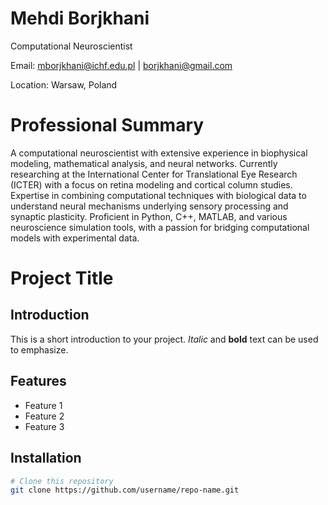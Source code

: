 # Mehdi Borjkhani
Computational Neuroscientist

Email: mborjkhani@ichf.edu.pl | borjkhani@gmail.com

Location: Warsaw, Poland

# Professional Summary

A computational neuroscientist with extensive experience in biophysical modeling, mathematical 
analysis, and neural networks. Currently researching at the International Center for Translational 
Eye Research (ICTER) with a focus on retina modeling and cortical column studies. Expertise in 
combining computational techniques with biological data to understand neural mechanisms 
underlying sensory processing and synaptic plasticity. Proficient in Python, C++, MATLAB, and 
various neuroscience simulation tools, with a passion for bridging computational models with 
experimental data.

# Project Title

## Introduction
This is a short introduction to your project. *Italic* and **bold** text can be used to emphasize.

## Features
- Feature 1
- Feature 2
- Feature 3

## Installation

```bash
# Clone this repository
git clone https://github.com/username/repo-name.git
